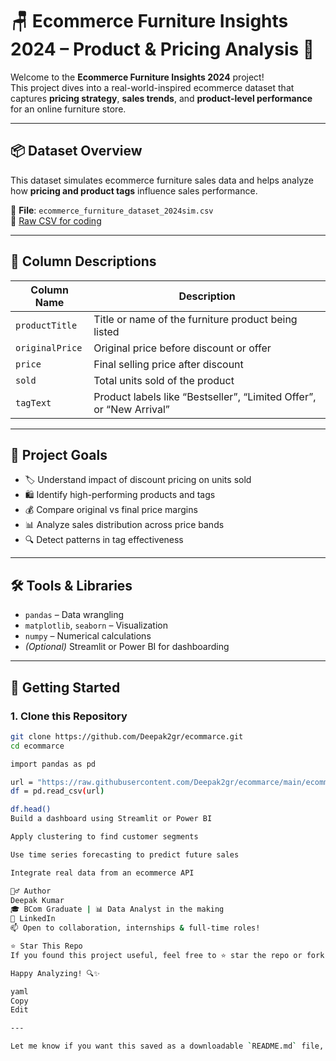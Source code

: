 # 🪑 Ecommerce Furniture Insights 2024 – Product & Pricing Analysis 🛒

Welcome to the **Ecommerce Furniture Insights 2024** project!  
This project dives into a real-world-inspired ecommerce dataset that captures **pricing strategy**, **sales trends**, and **product-level performance** for an online furniture store.

---

## 📦 Dataset Overview

This dataset simulates ecommerce furniture sales data and helps analyze how **pricing and product tags** influence sales performance.

📄 **File**: `ecommerce_furniture_dataset_2024sim.csv`  
📎 [Raw CSV for coding](https://raw.githubusercontent.com/Deepak2gr/ecommarce/main/ecommerce_furniture_dataset_2024sim.csv)

---

## 🧾 Column Descriptions

| Column Name      | Description                                                                 |
|------------------|-----------------------------------------------------------------------------|
| `productTitle`   | Title or name of the furniture product being listed                         |
| `originalPrice`  | Original price before discount or offer                                     |
| `price`          | Final selling price after discount                                          |
| `sold`           | Total units sold of the product                                             |
| `tagText`        | Product labels like “Bestseller”, “Limited Offer”, or “New Arrival”         |

---

## 🎯 Project Goals

- 🏷️ Understand impact of discount pricing on units sold  
- 🛍️ Identify high-performing products and tags  
- 💰 Compare original vs final price margins  
- 📊 Analyze sales distribution across price bands  
- 🔍 Detect patterns in tag effectiveness

---

## 🛠️ Tools & Libraries

- `pandas` – Data wrangling  
- `matplotlib`, `seaborn` – Visualization  
- `numpy` – Numerical calculations  
- *(Optional)* Streamlit or Power BI for dashboarding

---

## 🚀 Getting Started

### 1. Clone this Repository
```bash
git clone https://github.com/Deepak2gr/ecommarce.git
cd ecommarce

import pandas as pd

url = "https://raw.githubusercontent.com/Deepak2gr/ecommarce/main/ecommerce_furniture_dataset_2024sim.csv"
df = pd.read_csv(url)

df.head()
Build a dashboard using Streamlit or Power BI

Apply clustering to find customer segments

Use time series forecasting to predict future sales

Integrate real data from an ecommerce API

🙋‍♂️ Author
Deepak Kumar
🎓 BCom Graduate | 📊 Data Analyst in the making
🔗 LinkedIn
📫 Open to collaboration, internships & full-time roles!

⭐ Star This Repo
If you found this project useful, feel free to ⭐ star the repo or fork it to explore your own analytics journey.

Happy Analyzing! 🔍✨

yaml
Copy
Edit

---

Let me know if you want this saved as a downloadable `README.md` file, or if you want me to customize it further (add notebook outputs, screenshots, badges, etc.)!
